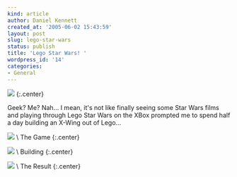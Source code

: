 ```yaml
---
kind: article
author: Daniel Kennett
created_at: '2005-06-02 15:43:59'
layout: post
slug: lego-star-wars
status: publish
title: 'Lego Star Wars! '
wordpress_id: '14'
categories:
- General
---
```


<img src="/pictures/lego/legomen.jpg"/>
{:.center}

Geek? Me? Nah... I mean, it's not like finally seeing some Star Wars films and playing through Lego Star Wars on the XBox prompted me to spend half a day building an X-Wing out of Lego...

<img src="/pictures/lego/legostarwars.jpg"/> \\
The Game
{:.center}

<img src="/pictures/lego/legobuilding.jpg"/> \\
Building 
{:.center}

<img src="/pictures/lego/legoxwing.jpg"/> \\
The Result
{:.center}